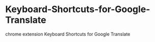 Keyboard-Shortcuts-for-Google-Translate
=======================================

chrome extension Keyboard Shortcuts for Google Translate
